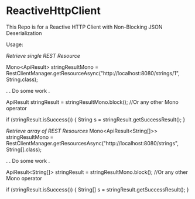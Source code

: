 # ReactiveHttpClient
This Repo is for a Reactive HTTP Client with Non-Blocking JSON Deserialization

Usage:

_Retrieve single REST Resource_


Mono<ApiResult<String>> stringResultMono = RestClientManager.getResourceAsync("http://localhost:8080/strings/1", String.class);

.
. Do some work
.

ApiResult<String> stringResult = stringResultMono.block(); //Or any other Mono operator

if (stringResult.isSuccess()) {
    String s = stringResult.getSuccessResult();
}



_Retrieve array of REST Resources_
Mono<ApiResult<String[]>> stringResultMono = RestClientManager.getResourcesAsync("http://localhost:8080/strings", String[].class);

.
. Do some work
.

ApiResult<String[]> stringResult = stringResultMono.block(); //Or any other Mono operator

if (stringResult.isSuccess()) {
    String[] s = stringResult.getSuccessResult();
}
